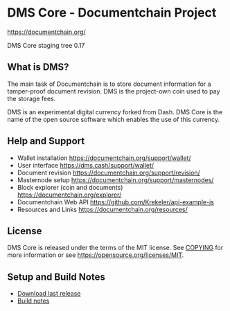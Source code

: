 DMS Core - Documentchain Project
=====================
https://documentchain.org/

DMS Core staging tree 0.17

What is DMS?
---------------------

The main task of Documentchain is to store document information for a tamper-proof document revision. DMS is the project-own coin used to pay the storage fees.

DMS is an experimental digital currency forked from Dash. DMS Core is the name of the open source software which enables the use of this currency.

Help and Support
---------------------
* Wallet installation https://documentchain.org/support/wallet/
* User interface https://dms.cash/support/wallet/
* Document revision https://documentchain.org/support/revision/
* Masternode setup https://documentchain.org/support/masternodes/
* Block explorer (coin and documents) https://documentchain.org/explorer/
* Documentchain Web API https://github.com/Krekeler/api-example-js
* Resources and Links https://documentchain.org/resources/

License
---------------------

DMS Core is released under the terms of the MIT license. See [COPYING](COPYING) for more
information or see https://opensource.org/licenses/MIT.

Setup and Build Notes
---------------------

* [Download last release](https://github.com/Krekeler/documentchain/releases)
* [Build notes](doc/README.md#Building)
